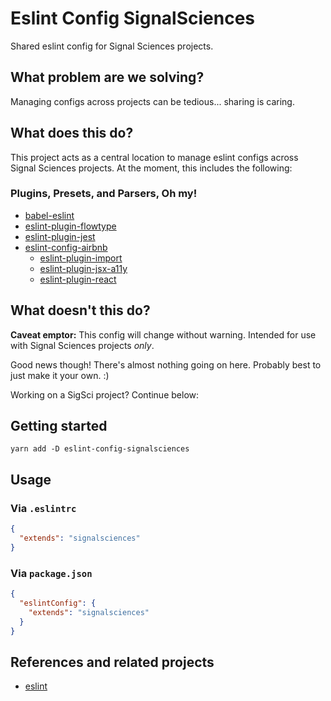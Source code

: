 # Eslint Config SignalSciences

Shared eslint config for Signal Sciences projects.


## What problem are we solving?

Managing configs across projects can be tedious... sharing is caring.


## What does this do?

This project acts as a central location to manage eslint configs across Signal
Sciences projects. At the moment, this includes the following:

### Plugins, Presets, and Parsers, Oh my!

- [babel-eslint](https://www.github.com/babel/babel-eslint) 
- [eslint-plugin-flowtype](https://github.com/gajus/eslint-plugin-flowtype)
- [eslint-plugin-jest](https://github.com/jest-community/eslint-plugin-jest)
- [eslint-config-airbnb](https://github.com/airbnb/javascript/tree/master/packages/eslint-config-airbnb)
  - [eslint-plugin-import](https://github.com/benmosher/eslint-plugin-import)
  - [eslint-plugin-jsx-a11y](https://github.com/evcohen/eslint-plugin-jsx-a11y)
  - [eslint-plugin-react](https://github.com/yannickcr/eslint-plugin-react)


## What doesn't this do?

**Caveat emptor:** This config will change without warning. Intended for use
with Signal Sciences projects _only_.

Good news though! There's almost nothing going on here. Probably best to just
make it your own. :)

Working on a SigSci project? Continue below:


## Getting started

```
yarn add -D eslint-config-signalsciences
```

## Usage

### Via `.eslintrc`

```json
{
  "extends": "signalsciences"
}
```

### Via `package.json`

```json
{
  "eslintConfig": {
    "extends": "signalsciences"
  }
}
```

## References and related projects

- [eslint](https://eslint.org)
